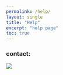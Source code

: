 ```yaml
---
permalink: /help/
layout: single
title: "Help"
excerpt: "help page"
toc: true
---
```


### contact:

<a href="https://github.com/how2flow" target="_blank"><img src="https://img.shields.io/badge/github-181717?style=flat-square&logo=GitHub&logoColor=white"/></a>
